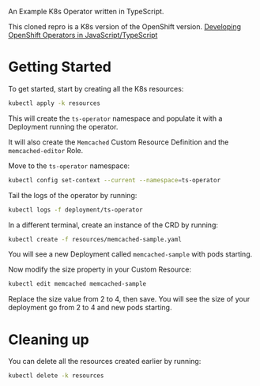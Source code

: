 An Example K8s Operator written in TypeScript.

This cloned repro is a K8s version of the OpenShift version. [Developing OpenShift Operators in JavaScript/TypeScript](https://www.openshift.com/blog/developing-openshift-operators-in-javascript/typescript)

# Getting Started

To get started, start by creating all the K8s resources:

```bash
kubectl apply -k resources
```

This will create the `ts-operator` namespace and populate it with a Deployment running the operator.

It will also create the `Memcached` Custom Resource Definition and the `memcached-editor` Role.

Move to the `ts-operator` namespace:

```bash
kubectl config set-context --current --namespace=ts-operator
```

Tail the logs of the operator by running:

```bash
kubectl logs -f deployment/ts-operator
```

In a different terminal, create an instance of the CRD by running:

```bash
kubectl create -f resources/memcached-sample.yaml
```

You will see a new Deployment called `memcached-sample` with pods starting.

Now modify the size property in your Custom Resource:

```bash
kubectl edit memcached memcached-sample
```

Replace the size value from 2 to 4, then save. You will see the size of your deployment go from 2 to 4 and new pods starting.

# Cleaning up

You can delete all the resources created earlier by running:

```bash
kubectl delete -k resources
```
